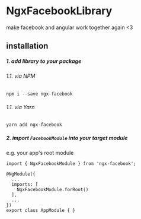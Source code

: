 # NgxFacebookLibrary

make facebook and angular work together again <3 

## installation

##### 1. add library to your package

###### 1.1. via NPM
 
`npm i --save ngx-facebook`

###### 1.1. via Yarn

`yarn add ngx-facebook`

##### 2. import `FacebookModule` into your target module

e.g. your app's root module
```angular2
import { NgxFacebookModule } from 'ngx-facebook';
 
@NgModule({
  ...
  imports: [
    NgxFacebookModule.forRoot()
  ],
  ...
})
export class AppModule { }
```



